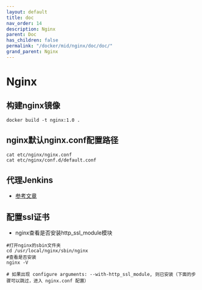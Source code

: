 ```yaml
---
layout: default
title: doc
nav_order: 14
description: Nginx
parent: Doc
has_children: false
permalink: "/docker/mid/nginx/doc/doc/"
grand_parent: Nginx
---
```


# Nginx

## 构建nginx镜像

```shell
docker build -t nginx:1.0 .
```

## nginx默认nginx.conf配置路径

```shell
cat etc/nginx/nginx.conf
cat etc/nginx/conf.d/default.conf
```

## 代理Jenkins

- [参考文章](http://t.csdn.cn/CUODV)

## 配置ssl证书

- nginx查看是否安装http_ssl_module模块

```shell
#打开nginx的sbin文件夹
cd /usr/local/nginx/sbin/nginx
#查看是否安装
nginx -V

# 如果出现 configure arguments: --with-http_ssl_module, 则已安装（下面的步骤可以跳过，进入 nginx.conf 配置）

```
